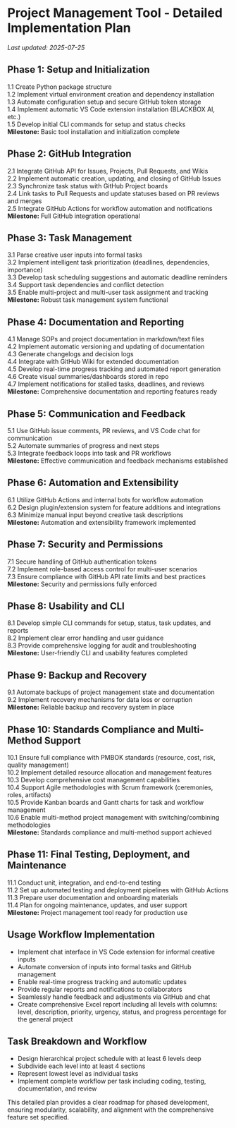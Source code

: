 # Project Management Tool - Detailed Implementation Plan

_Last updated: 2025-07-25_

## Phase 1: Setup and Initialization
1.1 Create Python package structure  
1.2 Implement virtual environment creation and dependency installation  
1.3 Automate configuration setup and secure GitHub token storage  
1.4 Implement automatic VS Code extension installation (BLACKBOX AI, etc.)  
1.5 Develop initial CLI commands for setup and status checks  
**Milestone:** Basic tool installation and initialization complete

## Phase 2: GitHub Integration
2.1 Integrate GitHub API for Issues, Projects, Pull Requests, and Wikis  
2.2 Implement automatic creation, updating, and closing of GitHub Issues  
2.3 Synchronize task status with GitHub Project boards  
2.4 Link tasks to Pull Requests and update statuses based on PR reviews and merges  
2.5 Integrate GitHub Actions for workflow automation and notifications  
**Milestone:** Full GitHub integration operational

## Phase 3: Task Management
3.1 Parse creative user inputs into formal tasks  
3.2 Implement intelligent task prioritization (deadlines, dependencies, importance)  
3.3 Develop task scheduling suggestions and automatic deadline reminders  
3.4 Support task dependencies and conflict detection  
3.5 Enable multi-project and multi-user task assignment and tracking  
**Milestone:** Robust task management system functional

## Phase 4: Documentation and Reporting
4.1 Manage SOPs and project documentation in markdown/text files  
4.2 Implement automatic versioning and updating of documentation  
4.3 Generate changelogs and decision logs  
4.4 Integrate with GitHub Wiki for extended documentation  
4.5 Develop real-time progress tracking and automated report generation  
4.6 Create visual summaries/dashboards stored in repo  
4.7 Implement notifications for stalled tasks, deadlines, and reviews  
**Milestone:** Comprehensive documentation and reporting features ready

## Phase 5: Communication and Feedback
5.1 Use GitHub issue comments, PR reviews, and VS Code chat for communication  
5.2 Automate summaries of progress and next steps  
5.3 Integrate feedback loops into task and PR workflows  
**Milestone:** Effective communication and feedback mechanisms established

## Phase 6: Automation and Extensibility
6.1 Utilize GitHub Actions and internal bots for workflow automation  
6.2 Design plugin/extension system for feature additions and integrations  
6.3 Minimize manual input beyond creative task descriptions  
**Milestone:** Automation and extensibility framework implemented

## Phase 7: Security and Permissions
7.1 Secure handling of GitHub authentication tokens  
7.2 Implement role-based access control for multi-user scenarios  
7.3 Ensure compliance with GitHub API rate limits and best practices  
**Milestone:** Security and permissions fully enforced

## Phase 8: Usability and CLI
8.1 Develop simple CLI commands for setup, status, task updates, and reports  
8.2 Implement clear error handling and user guidance  
8.3 Provide comprehensive logging for audit and troubleshooting  
**Milestone:** User-friendly CLI and usability features completed

## Phase 9: Backup and Recovery
9.1 Automate backups of project management state and documentation  
9.2 Implement recovery mechanisms for data loss or corruption  
**Milestone:** Reliable backup and recovery system in place

## Phase 10: Standards Compliance and Multi-Method Support
10.1 Ensure full compliance with PMBOK standards (resource, cost, risk, quality management)  
10.2 Implement detailed resource allocation and management features  
10.3 Develop comprehensive cost management capabilities  
10.4 Support Agile methodologies with Scrum framework (ceremonies, roles, artifacts)  
10.5 Provide Kanban boards and Gantt charts for task and workflow management  
10.6 Enable multi-method project management with switching/combining methodologies  
**Milestone:** Standards compliance and multi-method support achieved

## Phase 11: Final Testing, Deployment, and Maintenance
11.1 Conduct unit, integration, and end-to-end testing  
11.2 Set up automated testing and deployment pipelines with GitHub Actions  
11.3 Prepare user documentation and onboarding materials  
11.4 Plan for ongoing maintenance, updates, and user support  
**Milestone:** Project management tool ready for production use

## Usage Workflow Implementation
- Implement chat interface in VS Code extension for informal creative inputs  
- Automate conversion of inputs into formal tasks and GitHub management  
- Enable real-time progress tracking and automatic updates  
- Provide regular reports and notifications to collaborators  
- Seamlessly handle feedback and adjustments via GitHub and chat  
- Create comprehensive Excel report including all levels with columns: level, description, priority, urgency, status, and progress percentage for the general project

## Task Breakdown and Workflow
- Design hierarchical project schedule with at least 6 levels deep  
- Subdivide each level into at least 4 sections  
- Represent lowest level as individual tasks  
- Implement complete workflow per task including coding, testing, documentation, and review

This detailed plan provides a clear roadmap for phased development, ensuring modularity, scalability, and alignment with the comprehensive feature set specified.
